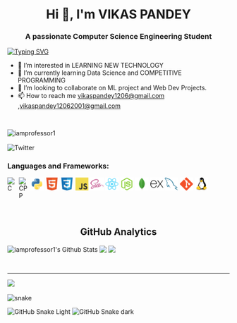 <h1 align="center">Hi 👋, I'm VIKAS PANDEY</h1>
<h3 align="center">A passionate Computer Science Engineering Student</h3>

[![Typing SVG](https://readme-typing-svg.herokuapp.com?color=F71ACF&lines=Welcome+to+My+Github+Profile+)](https://git.io/typing-svg)

- 👀 I’m interested in LEARNING NEW TECHNOLOGY
- 🌱 I’m currently learning Data Science and  COMPETITIVE PROGRAMMING
- 💞️ I’m looking to collaborate on ML project and Web Dev Projects.
- 📫 How to reach me   vikaspandey1206@gmail.com ,vikaspandey12062001@gmail.com

<br />

<p align="left"> <img src="https://komarev.com/ghpvc/?username=iamprofessor1&label=Profile%20views&color=0e75b6&style=flat" alt="iamprofessor1" /> </p>


<img src="https://user-images.githubusercontent.com/71402528/106022694-225cfd80-60ec-11eb-9d3d-78cf6bf8d2ef.gif" height="200px" width="400px" alt="Twitter" align="center">

### Languages and Frameworks:
<p align ="left> 
<img align="left" alt="HTML5" width="26px" src="https://raw.githubusercontent.com/github/explore/80688e429a7d4ef2fca1e82350fe8e3517d3494d/topics/html/html.png" />
<img align="left" alt="C" width="26px" src="https://img.icons8.com/color/50/000000/c-programming.png"/>
<img align="left" alt="CPP" width="26px" src="https://www.freeiconspng.com/uploads/c--logo-icon-0.png"/>

<img src=https://raw.githubusercontent.com/devicons/devicon/master/icons/python/python-original.svg alt=python width="30" height="30"/>
<img src=https://raw.githubusercontent.com/devicons/devicon/master/icons/html5/html5-original.svg alt=html5 width="30" height="30"/>
<img src=https://raw.githubusercontent.com/devicons/devicon/master/icons/css3/css3-original.svg alt=css3 width="30" height="30"/>
<img src=https://raw.githubusercontent.com/devicons/devicon/master/icons/javascript/javascript-original.svg alt=javascript width="30" height="30"/>
<img src=https://raw.githubusercontent.com/devicons/devicon/master/icons/sass/sass-original.svg alt=sass width="30" height="30"/>
<img src=https://raw.githubusercontent.com/devicons/devicon/master/icons/react/react-original.svg alt=react width="30" height="30"/>
<img src=https://raw.githubusercontent.com/devicons/devicon/master/icons/nodejs/nodejs-original.svg alt=nodejs width="30" height="30"/>
<img src=https://raw.githubusercontent.com/devicons/devicon/master/icons/mongodb/mongodb-original.svg alt=mongodb width="30" height="30"/>
<img src=https://raw.githubusercontent.com/devicons/devicon/master/icons/express/express-original.svg alt=express width="30" height="30"/>
<img src=https://raw.githubusercontent.com/devicons/devicon/master/icons/mysql/mysql-original.svg alt=express width="30" height="30"/>
<img src=https://raw.githubusercontent.com/devicons/devicon/master/icons/git/git-original.svg alt=git width="30" height="30"/>
<img src=https://raw.githubusercontent.com/devicons/devicon/master/icons/linux/linux-original.svg alt=linux width="30" height="30"/>
<!-- <img align="left" alt="Java" width="26px" src="https://image.flaticon.com/icons/png/512/226/226777.png"/> -->
                                                                                                            </p>
<br/><br/>

<h2 align="center">GitHub Analytics</h2>
<img align="center" alt="iamprofessor1's Github Stats" src="https://github-readme-stats.vercel.app/api?username=iamprofessor1&show_icons=true&hide_border=true&theme=algolia"/>
<img align="center" height="180em" src="https://github-readme-stats-eight-theta.vercel.app/api/top-langs/?username=iamprofessor1&layout=compact&langs_count=8&theme=algolia"/>
<img align="center" width="50%" src="https://github-readme-streak-stats.herokuapp.com/?user=iamprofessor1&show_icons=true&locale=en&layout=compact&theme=algolia&line_height=0" />

<!--## 🏆 Github Profile Trophy

[![trophy](https://github-profile-trophy.vercel.app/?username=iamprofessor1&theme=buddhism&row=2&column=4)](https://github.com/iamprofessor1/github-profile-trophy)-->


</p>

<br>
                                       
<hr>

![](https://activity-graph.herokuapp.com/graph?username=iamprofessor1&theme=redical)

![snake](https://raw.githubusercontent.com/iamprofessor1/iamprofessor1/output/github-contribution-grid-snake.svg)


![GitHub Snake Light](github-snake.svg#gh-light-mode-only)
![GitHub Snake dark](github-snake-dark.svg#gh-dark-mode-only)





<!---
iamprofessor1/iamprofessor1 is a ✨ special ✨ repository because its `README.md` (this file) appears on your GitHub profile.
You can click the Preview link to take a look at your changes.
--->
